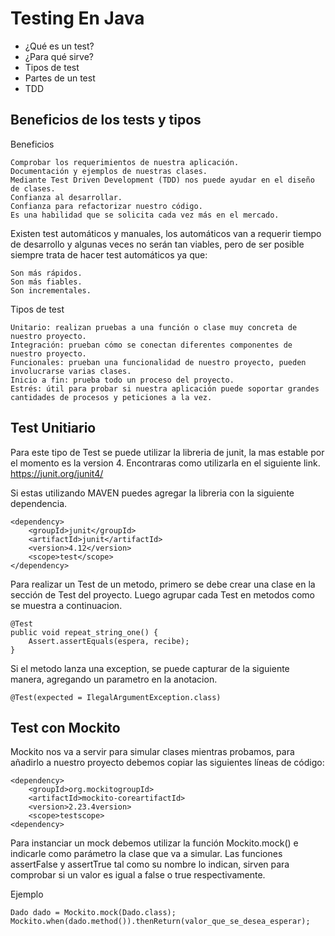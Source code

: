 # Testing En Java

* ¿Qué es un test?
* ¿Para qué sirve?
* Tipos de test
* Partes de un test
* TDD

## Beneficios de los tests y tipos

Beneficios

    Comprobar los requerimientos de nuestra aplicación.
    Documentación y ejemplos de nuestras clases.
    Mediante Test Driven Development (TDD) nos puede ayudar en el diseño de clases.
    Confianza al desarrollar.
    Confianza para refactorizar nuestro código.
    Es una habilidad que se solicita cada vez más en el mercado.

Existen test automáticos y manuales, los automáticos van a requerir tiempo de desarrollo y algunas veces no serán tan viables, pero de ser posible siempre trata de hacer test automáticos ya que:

    Son más rápidos.
    Son más fiables.
    Son incrementales.

Tipos de test

    Unitario: realizan pruebas a una función o clase muy concreta de nuestro proyecto.
    Integración: prueban cómo se conectan diferentes componentes de nuestro proyecto.
    Funcionales: prueban una funcionalidad de nuestro proyecto, pueden involucrarse varias clases.
    Inicio a fin: prueba todo un proceso del proyecto.
    Estrés: útil para probar si nuestra aplicación puede soportar grandes cantidades de procesos y peticiones a la vez.
    
## Test Unitiario

Para este tipo de Test se puede utilizar la libreria de junit, la mas estable por el momento es la version 4. Encontraras como utilizarla en el siguiente link. https://junit.org/junit4/

Si estas utilizando MAVEN puedes agregar la libreria con la siguiente dependencia.

    <dependency>
        <groupId>junit</groupId>
        <artifactId>junit</artifactId>
        <version>4.12</version>
        <scope>test</scope>
    </dependency>

Para realizar un Test de un metodo, primero se debe crear una clase en la sección de Test del proyecto. Luego agrupar cada Test en metodos como se muestra a continuacion.

    @Test
    public void repeat_string_one() {
        Assert.assertEquals(espera, recibe);
    }
    
Si el metodo lanza una exception, se puede capturar de la siguiente manera, agregando un parametro en la anotacion.
    
    @Test(expected = IlegalArgumentException.class)

## Test con Mockito

Mockito nos va a servir para simular clases mientras probamos, para añadirlo a nuestro proyecto debemos copiar las siguientes líneas de código:

    <dependency>
        <groupId>org.mockitogroupId>
        <artifactId>mockito-coreartifactId>
        <version>2.23.4version>
        <scope>testscope>
    <dependency>
 
Para instanciar un mock debemos utilizar la función Mockito.mock() e indicarle como parámetro la clase que va a simular.
Las funciones assertFalse y assertTrue tal como su nombre lo indican, sirven para comprobar si un valor es igual a false o true respectivamente.

Ejemplo
    
    Dado dado = Mockito.mock(Dado.class);
    Mockito.when(dado.method()).thenReturn(valor_que_se_desea_esperar);
 
 


